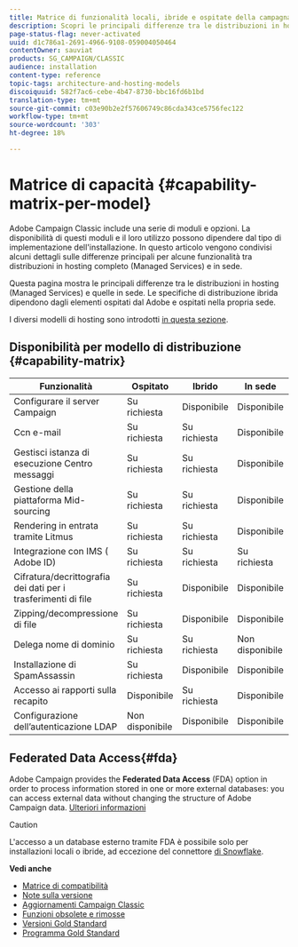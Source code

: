 ```yaml
---
title: Matrice di funzionalità locali, ibride e ospitate della campagna
description: Scopri le principali differenze tra le distribuzioni in hosting e quelle in sede
page-status-flag: never-activated
uuid: d1c786a1-2691-4966-9108-059004050464
contentOwner: sauviat
products: SG_CAMPAIGN/CLASSIC
audience: installation
content-type: reference
topic-tags: architecture-and-hosting-models
discoiquuid: 582f7ac6-cebe-4b47-8730-bbc16fd6b1bd
translation-type: tm+mt
source-git-commit: c03e90b2e2f57606749c86cda343ce5756fec122
workflow-type: tm+mt
source-wordcount: '303'
ht-degree: 18%

---
```



# Matrice di capacità {#capability-matrix-per-model}

 Adobe Campaign Classic include una serie di moduli e opzioni. La disponibilità di questi moduli e il loro utilizzo possono dipendere dal tipo di implementazione dell&#39;installazione. In questo articolo vengono condivisi alcuni dettagli sulle differenze principali per alcune funzionalità tra distribuzioni in hosting completo (Managed Services) e in sede.

Questa pagina mostra le principali differenze tra le distribuzioni in hosting (Managed Services) e quelle in sede. Le specifiche di distribuzione ibrida dipendono dagli elementi ospitati dal Adobe  e ospitati nella propria sede.

I diversi modelli di hosting sono introdotti [in questa sezione](../../installation/using/hosting-models.md).

## Disponibilità per modello di distribuzione {#capability-matrix}

| Funzionalità | Ospitato | Ibrido | In sede | Dettagli |
|-----------------------------------------------|------------------|-----------|---------------|-----------------------------------------------------------------------------------------------------------------------------------------------------------------------------------------------------------------------|
| Configurare il server Campaign | Su richiesta | Disponibile | Disponibile | [Ulteriori informazioni](../../installation/using/the-server-configuration-file.md) |
| Ccn e-mail | Su richiesta | Su richiesta | Disponibile | [Ulteriori informazioni](../../installation/using/email-archiving.md) |
| Gestisci istanza di esecuzione Centro messaggi | Su richiesta | Su richiesta | Disponibile | [Ulteriori informazioni](../../message-center/using/about-transactional-messaging.md) |
| Gestione della piattaforma Mid-sourcing | Su richiesta | Su richiesta | Disponibile | [Ulteriori informazioni](../../installation/using/mid-sourcing-server.md) |
| Rendering in entrata tramite Litmus | Su richiesta | Su richiesta | Disponibile | [Ulteriori informazioni](../../delivery/using/inbox-rendering.md) |
| Integrazione con IMS ( Adobe ID) | Su richiesta | Su richiesta | Su richiesta | [Ulteriori informazioni](../../integrations/using/about-adobe-id.md) |
| Cifratura/decrittografia dei dati per i trasferimenti di file | Su richiesta | Disponibile | Disponibile | [Ulteriori informazioni](../../workflow/using/importing-data.md#unzipping-or-decrypting-a-file-before-processing) |
| Zipping/decompressione di file | Su richiesta | Disponibile | Disponibile | [Ulteriori informazioni](../../workflow/using/importing-data.md#unzipping-or-decrypting-a-file-before-processing) |
| Delega nome di dominio | Su richiesta | Su richiesta | Non disponibile | [Ulteriori informazioni](https://helpx.adobe.com/it/campaign/kb/domain-name-delegation.html) |
| Installazione di SpamAssassin | Su richiesta | Disponibile | Disponibile | [Ulteriori informazioni](../../delivery/using/spamassassin.md) |
| Accesso ai rapporti sulla recapito | Disponibile | Su richiesta | Disponibile | [Ulteriori informazioni](../../delivery/using/monitoring-deliverability.md) |
| Configurazione dell’autenticazione LDAP | Non disponibile | Disponibile | Disponibile | [Ulteriori informazioni](../../installation/using/connecting-through-ldap.md) |


## Federated Data Access{#fda}

Adobe Campaign provides the **Federated Data Access** (FDA) option in order to process information stored in one or more external databases: you can access external data without changing the structure of Adobe Campaign data. [Ulteriori informazioni](../../platform/using/about-fda.md)

>[!CAUTION]
>
>L&#39;accesso a un database esterno tramite FDA è possibile solo per installazioni locali o ibride, ad eccezione del connettore [di Snowflake](../../platform/using/specific-configuration-database.md#configure-access-to-snowflake).


**Vedi anche**

* [Matrice di compatibilità](../../rn/using/compatibility-matrix.md)
* [Note sulla versione](../../rn/using/latest-release.md)
* [Aggiornamenti Campaign Classic](../../rn/using/rn-overview.md)
* [Funzioni obsolete e rimosse](../../rn/using/deprecated-features.md)
* [Versioni Gold Standard](../../rn/using/gold-standard.md)
* [Programma Gold Standard](https://helpx.adobe.com/it/campaign/kb/gold-standard.html)
